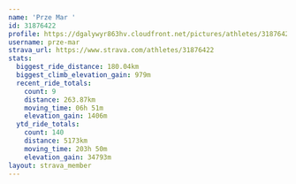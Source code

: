 ```yaml
---
name: 'Prze Mar '
id: 31876422
profile: https://dgalywyr863hv.cloudfront.net/pictures/athletes/31876422/22548952/4/large.jpg
username: prze-mar
strava_url: https://www.strava.com/athletes/31876422
stats:
  biggest_ride_distance: 180.04km
  biggest_climb_elevation_gain: 979m
  recent_ride_totals:
    count: 9
    distance: 263.87km
    moving_time: 06h 51m
    elevation_gain: 1406m
  ytd_ride_totals:
    count: 140
    distance: 5173km
    moving_time: 203h 50m
    elevation_gain: 34793m
layout: strava_member
--- 
```

